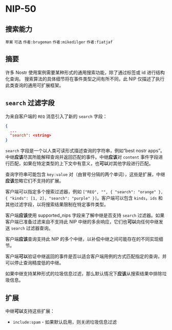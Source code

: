 NIP-50
======

搜索能力
--------

`草案` `可选` `作者:brugeman` `作者:mikedilger` `作者:fiatjaf`

## 摘要

许多 Nostr 使用案例需要某种形式的通用搜索功能，除了通过标签或 id 进行结构化查询。
搜索算法的具体细节将在事件类型之间有所不同，此 NIP 仅描述了执行此类查询的通用可扩展框架。

## `search` 过滤字段

为来自客户端的 `REQ` 消息引入了新的 `search` 字段：

```json
{
  ...
  "search": <string>
}
```

`search` 字段是一个以人类可读形式描述查询的字符串，例如“best nostr apps”。中继**应该**尽其所能解释查询并返回匹配的事件。中继**应该**对 `content` 事件字段进行匹配，如果在特定类型的上下文中有意义，也**可以**对其他字段进行匹配。

查询字符串可能包含 `key:value` 对（由冒号分隔的两个单词），这些是扩展，中继**应该**忽略它们不支持的扩展。

客户端可以指定多个搜索过滤器，例如 `["REQ", "", { "search": "orange" }, { "kinds": [1, 2], "search": "purple" }]`。客户端可以包含 `kinds`，`ids` 和其他过滤字段，以将搜索结果限制在特定事件类型。

客户端**应该**使用 supported_nips 字段来了解中继是否支持 `search` 过滤器。如果客户端已准备过滤来自不支持此 NIP 中继的多余响应，它们也**可以**向任何中继发送 `search` 过滤器查询。

客户端**应该**查询支持此 NIP 的多个中继，以补偿中继之间可能存在的不同实现细节。

客户端**可以**验证中继返回的事件是否以适合客户端用例的方式匹配指定的查询，并可以停止查询精度低的中继。

如果中继支持某种形式的垃圾信息过滤，那么默认情况下**应该**从搜索结果中排除垃圾信息。

## 扩展

中继**可以**支持这些扩展：
- `include:spam` - 如果默认启用，则关闭垃圾信息过滤
